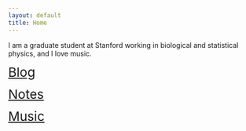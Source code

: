 ```yaml
---
layout: default
title: Home
---
```



I am a graduate student at Stanford working in biological and statistical physics, and I love music.

<span style="font-size:26px;">[Blog](blog.md)</span>

<span style="font-size:26px;">[Notes](notes.md)</span>

<span style="font-size:26px;">[Music](music.md)</span>
